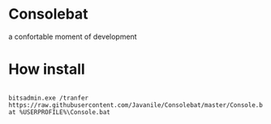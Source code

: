 # Consolebat

a confortable moment of development

# How install

<code>
bitsadmin.exe /tranfer https://raw.githubusercontent.com/Javanile/Consolebat/master/Console.bat %USERPROFILE%\Console.bat
</code>
